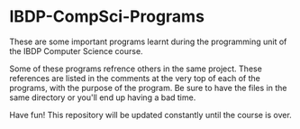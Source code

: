 # IBDP-CompSci-Programs
These are some important programs learnt during the programming unit of the IBDP Computer Science course.

Some of these programs refrence others in the same project. These references are listed in the comments at the very top of each of the programs, with the purpose of the program. Be sure to have the files in the same directory or you'll end up having a bad time.

Have fun! This repository will be updated constantly until the course is over.
